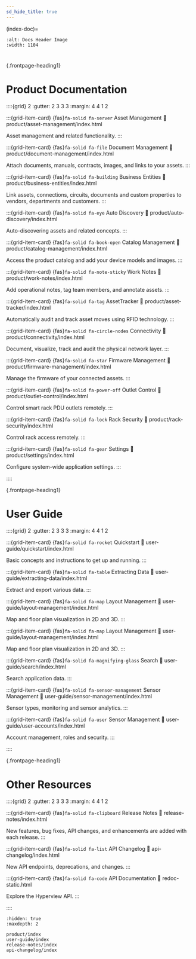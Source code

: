 ```yaml
---
sd_hide_title: true
---
```


(index-doc)=

```{image} ../_static/docs_header.jpg
:alt: Docs Header Image
:width: 1104
```
#


{.frontpage-heading1}
# Product Documentation

::::{grid} 2
:gutter: 2 3 3 3
:margin: 4 4 1 2

:::{grid-item-card} {fas}`fa-solid fa-server` Asset Management
:link: product/asset-management/index.html

Asset management and related functionality.
:::

:::{grid-item-card} {fas}`fa-solid fa-file` Document Management
:link: product/document-management/index.html

Attach documents, manuals, contracts, images, and links to your assets.
:::

:::{grid-item-card} {fas}`fa-solid fa-building` Business Entities
:link: product/business-entities/index.html

Link assets, connections, circuits, documents and custom properties to vendors, departments and customers.
:::

:::{grid-item-card} {fas}`fa-solid fa-eye` Auto Discovery
:link: product/auto-discovery/index.html

Auto-discovering assets and related concepts.
:::

:::{grid-item-card} {fas}`fa-solid fa-book-open` Catalog Management
:link: product/catalog-management/index.html

Access the product catalog and add your device models and images.
:::

:::{grid-item-card} {fas}`fa-solid fa-note-sticky` Work Notes
:link: product/work-notes/index.html

Add operational notes, tag team members, and annotate assets.
:::

:::{grid-item-card} {fas}`fa-solid fa-tag` AssetTracker
:link: product/asset-tracker/index.html

Automatically audit and track asset moves using RFID technology.
:::

:::{grid-item-card} {fas}`fa-solid fa-circle-nodes` Connectivity
:link: product/connectivity/index.html

Document, visualize, track and audit the physical network layer.
:::

:::{grid-item-card} {fas}`fa-solid fa-star` Firmware Management
:link: product/firmware-management/index.html

Manage the firmware of your connected assets.
:::

:::{grid-item-card} {fas}`fa-solid fa-power-off` Outlet Control
:link: product/outlet-control/index.html

Control smart rack PDU outlets remotely.
:::

:::{grid-item-card} {fas}`fa-solid fa-lock` Rack Security
:link: product/rack-security/index.html

Control rack access remotely.
:::

:::{grid-item-card} {fas}`fa-solid fa-gear` Settings
:link: product/settings/index.html

Configure system-wide application settings.
:::

::::


{.frontpage-heading1}
# User Guide

::::{grid} 2
:gutter: 2 3 3 3
:margin: 4 4 1 2

:::{grid-item-card} {fas}`fa-solid fa-rocket` Quickstart
:link: user-guide/quickstart/index.html

Basic concepts and instructions to get up and running.
:::

:::{grid-item-card} {fas}`fa-solid fa-table` Extracting Data
:link: user-guide/extracting-data/index.html

Extract and export various data.
:::

:::{grid-item-card} {fas}`fa-solid fa-map` Layout Management
:link: user-guide/layout-management/index.html

Map and floor plan visualization in 2D and 3D.
:::

:::{grid-item-card} {fas}`fa-solid fa-map` Layout Management
:link: user-guide/layout-management/index.html

Map and floor plan visualization in 2D and 3D.
:::

:::{grid-item-card} {fas}`fa-solid fa-magnifying-glass` Search
:link: user-guide/search/index.html

Search application data.
:::

:::{grid-item-card} {fas}`fa-solid fa-sensor-management` Sensor Management
:link: user-guide/sensor-management/index.html

Sensor types, monitoring and sensor analytics.
:::

:::{grid-item-card} {fas}`fa-solid fa-user` Sensor Management
:link: user-guide/user-accounts/index.html

Account management, roles and security.
:::


::::


{.frontpage-heading1}
# Other Resources

::::{grid} 2
:gutter: 2 3 3 3
:margin: 4 4 1 2

:::{grid-item-card} {fas}`fa-solid fa-clipboard` Release Notes
:link: release-notes/index.html

New features, bug fixes, API changes, and enhancements are added with each release.
:::

:::{grid-item-card} {fas}`fa-solid fa-list` API Changelog
:link: api-changelog/index.html

New API endpoints, deprecations, and changes.
:::

:::{grid-item-card} {fas}`fa-solid fa-code` API Documentation
:link: redoc-static.html

Explore the Hyperview API.
:::

::::


```{toctree}
:hidden: true
:maxdepth: 2

product/index
user-guide/index
release-notes/index
api-changelog/index
```
